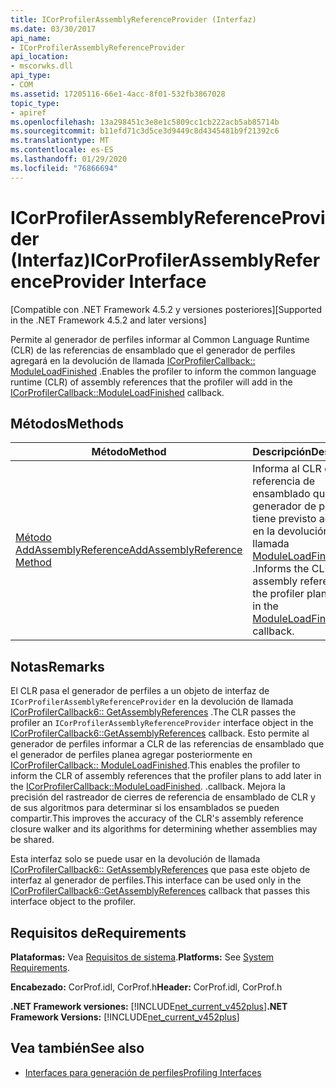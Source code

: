 ```yaml
---
title: ICorProfilerAssemblyReferenceProvider (Interfaz)
ms.date: 03/30/2017
api_name:
- ICorProfilerAssemblyReferenceProvider
api_location:
- mscorwks.dll
api_type:
- COM
ms.assetid: 17205116-66e1-4acc-8f01-532fb3867028
topic_type:
- apiref
ms.openlocfilehash: 13a298451c3e8e1c5809cc1cb222acb5ab85714b
ms.sourcegitcommit: b11efd71c3d5ce3d9449c8d4345481b9f21392c6
ms.translationtype: MT
ms.contentlocale: es-ES
ms.lasthandoff: 01/29/2020
ms.locfileid: "76866694"
---
```

# <a name="icorprofilerassemblyreferenceprovider-interface"></a><span data-ttu-id="94031-102">ICorProfilerAssemblyReferenceProvider (Interfaz)</span><span class="sxs-lookup"><span data-stu-id="94031-102">ICorProfilerAssemblyReferenceProvider Interface</span></span>
<span data-ttu-id="94031-103">[Compatible con .NET Framework 4.5.2 y versiones posteriores]</span><span class="sxs-lookup"><span data-stu-id="94031-103">[Supported in the .NET Framework 4.5.2 and later versions]</span></span>  
  
 <span data-ttu-id="94031-104">Permite al generador de perfiles informar al Common Language Runtime (CLR) de las referencias de ensamblado que el generador de perfiles agregará en la devolución de llamada [ICorProfilerCallback:: ModuleLoadFinished](icorprofilercallback-moduleloadfinished-method.md) .</span><span class="sxs-lookup"><span data-stu-id="94031-104">Enables the profiler to inform the common language runtime (CLR) of assembly references that the profiler will add in the [ICorProfilerCallback::ModuleLoadFinished](icorprofilercallback-moduleloadfinished-method.md) callback.</span></span>  
  
## <a name="methods"></a><span data-ttu-id="94031-105">Métodos</span><span class="sxs-lookup"><span data-stu-id="94031-105">Methods</span></span>  
  
|<span data-ttu-id="94031-106">Método</span><span class="sxs-lookup"><span data-stu-id="94031-106">Method</span></span>|<span data-ttu-id="94031-107">Descripción</span><span class="sxs-lookup"><span data-stu-id="94031-107">Description</span></span>|  
|------------|-----------------|  
|[<span data-ttu-id="94031-108">Método AddAssemblyReference</span><span class="sxs-lookup"><span data-stu-id="94031-108">AddAssemblyReference Method</span></span>](icorprofilerassemblyreferenceprovider-addassemblyreference-method.md)|<span data-ttu-id="94031-109">Informa al CLR de una referencia de ensamblado que el generador de perfiles tiene previsto agregar en la devolución de llamada [ModuleLoadFinished](icorprofilercallback-moduleloadfinished-method.md) .</span><span class="sxs-lookup"><span data-stu-id="94031-109">Informs the CLR of an assembly reference that the profiler plans to add in the [ModuleLoadFinished](icorprofilercallback-moduleloadfinished-method.md) callback.</span></span>|  
  
## <a name="remarks"></a><span data-ttu-id="94031-110">Notas</span><span class="sxs-lookup"><span data-stu-id="94031-110">Remarks</span></span>  
 <span data-ttu-id="94031-111">El CLR pasa el generador de perfiles a un objeto de interfaz de `ICorProfilerAssemblyReferenceProvider` en la devolución de llamada [ICorProfilerCallback6:: GetAssemblyReferences](icorprofilercallback6-getassemblyreferences-method.md) .</span><span class="sxs-lookup"><span data-stu-id="94031-111">The CLR passes the profiler an `ICorProfilerAssemblyReferenceProvider` interface object in the [ICorProfilerCallback6::GetAssemblyReferences](icorprofilercallback6-getassemblyreferences-method.md) callback.</span></span> <span data-ttu-id="94031-112">Esto permite al generador de perfiles informar a CLR de las referencias de ensamblado que el generador de perfiles planea agregar posteriormente en [ICorProfilerCallback:: ModuleLoadFinished](icorprofilercallback-moduleloadfinished-method.md).</span><span class="sxs-lookup"><span data-stu-id="94031-112">This enables the profiler to inform the CLR of assembly references that the profiler plans to add later in the [ICorProfilerCallback::ModuleLoadFinished](icorprofilercallback-moduleloadfinished-method.md).</span></span> <span data-ttu-id="94031-113">.</span><span class="sxs-lookup"><span data-stu-id="94031-113">callback.</span></span> <span data-ttu-id="94031-114">Mejora la precisión del rastreador de cierres de referencia de ensamblado de CLR y de sus algoritmos para determinar si los ensamblados se pueden compartir.</span><span class="sxs-lookup"><span data-stu-id="94031-114">This improves the accuracy of the CLR's assembly reference closure walker and its algorithms for determining whether assemblies may be shared.</span></span>  
  
 <span data-ttu-id="94031-115">Esta interfaz solo se puede usar en la devolución de llamada [ICorProfilerCallback6:: GetAssemblyReferences](icorprofilercallback6-getassemblyreferences-method.md) que pasa este objeto de interfaz al generador de perfiles.</span><span class="sxs-lookup"><span data-stu-id="94031-115">This interface can be used only in the [ICorProfilerCallback6::GetAssemblyReferences](icorprofilercallback6-getassemblyreferences-method.md) callback that passes this interface object to the profiler.</span></span>  
  
## <a name="requirements"></a><span data-ttu-id="94031-116">Requisitos de</span><span class="sxs-lookup"><span data-stu-id="94031-116">Requirements</span></span>  
 <span data-ttu-id="94031-117">**Plataformas:** Vea [Requisitos de sistema](../../../../docs/framework/get-started/system-requirements.md).</span><span class="sxs-lookup"><span data-stu-id="94031-117">**Platforms:** See [System Requirements](../../../../docs/framework/get-started/system-requirements.md).</span></span>  
  
 <span data-ttu-id="94031-118">**Encabezado:** CorProf.idl, CorProf.h</span><span class="sxs-lookup"><span data-stu-id="94031-118">**Header:** CorProf.idl, CorProf.h</span></span>  
  
 <span data-ttu-id="94031-119">**.NET Framework versiones:** [!INCLUDE[net_current_v452plus](../../../../includes/net-current-v452plus-md.md)]</span><span class="sxs-lookup"><span data-stu-id="94031-119">**.NET Framework Versions:** [!INCLUDE[net_current_v452plus](../../../../includes/net-current-v452plus-md.md)]</span></span>  
  
## <a name="see-also"></a><span data-ttu-id="94031-120">Vea también</span><span class="sxs-lookup"><span data-stu-id="94031-120">See also</span></span>

- [<span data-ttu-id="94031-121">Interfaces para generación de perfiles</span><span class="sxs-lookup"><span data-stu-id="94031-121">Profiling Interfaces</span></span>](profiling-interfaces.md)
